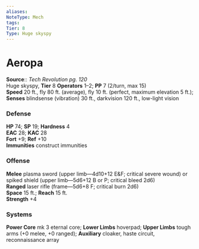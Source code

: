 ```yaml
---
aliases: 
NoteType: Mech
tags: 
Tier: 8
Type: Huge skyspy
---
```


# Aeropa

**Source**:: _Tech Revolution pg. 120_  
Huge skyspy, **Tier** 8 
**Operators** 1–2; **PP** 7 (2/turn, max 15)  
**Speed** 20 ft., fly 80 ft. (average), fly 10 ft. (perfect, maximum elevation 5 ft.);  
**Senses** blindsense (vibration) 30 ft., darkvision 120 ft., low-light vision

### Defense

**HP** 74; **SP** 19; **Hardness** 4  
**EAC** 28; **KAC** 28  
**Fort** +9; **Ref** +10  
**Immunities** construct immunities

### Offense

**Melee** plasma sword (upper limb—4d10+12 E&F; critical severe wound) or  
spiked shield (upper limb—5d6+12 B or P; critical bleed 2d6)  
**Ranged** laser rifle (frame—5d6+8 F; critical burn 2d6)  
**Space** 15 ft.; **Reach** 15 ft.  
**Strength** +4

### Systems

**Power Core** mk 3 eternal core; **Lower Limbs** hoverpad; **Upper Limbs** tough arms (+0 melee, +0 ranged); **Auxiliary** cloaker, haste circuit, reconnaissance array
